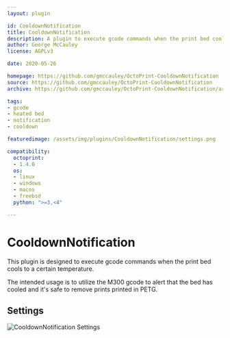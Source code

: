 ```yaml
---
layout: plugin

id: CooldownNotification
title: CooldownNotification
description: A plugin to execute gcode commands when the print bed cools to a certain temperature
author: George McCauley
license: AGPLv3

date: 2020-05-26

homepage: https://github.com/gmccauley/OctoPrint-CooldownNotification
source: https://github.com/gmccauley/OctoPrint-CooldownNotification
archive: https://github.com/gmccauley/OctoPrint-CooldownNotification/archive/master.zip

tags:
- gcode
- heated bed
- notification
- cooldown

featuredimage: /assets/img/plugins/CooldownNotification/settings.png

compatibility:
  octoprint:
  - 1.4.0
  os:
  - linux
  - windows
  - macos
  - freebsd
  python: ">=3,<4"

---
```


# CooldownNotification

This plugin is designed to execute gcode commands when the print bed cools to a certain temperature.

The intended usage is to utilize the M300 gcode to alert that the bed has cooled and it's safe to remove prints printed in PETG.

## Settings

![CooldownNotification Settings](/assets/img/plugins/CooldownNotification/settings.png)